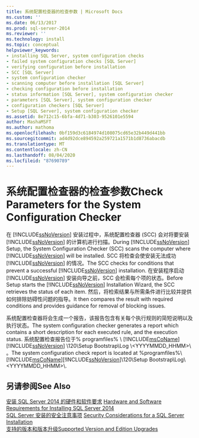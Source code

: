 ```yaml
---
title: 系统配置检查器的检查参数 | Microsoft Docs
ms.custom: ''
ms.date: 06/13/2017
ms.prod: sql-server-2014
ms.reviewer: ''
ms.technology: install
ms.topic: conceptual
helpviewer_keywords:
- installing SQL Server, system configuration checks
- failed system configuration checks [SQL Server]
- verifying configuration before installation
- SCC [SQL Server]
- system configuration checker
- scanning computer before installation [SQL Server]
- checking configuration before installation
- status information [SQL Server], system configuration checker
- parameters [SQL Server], system configuration checker
- configuration checkers [SQL Server]
- Setup [SQL Server], system configuration checker
ms.assetid: 8e712c15-6bfa-4d71-b303-9526101e5594
author: MashaMSFT
ms.author: mathoma
ms.openlocfilehash: 0bf159d3c6184974d108075cd65e32b449d441bb
ms.sourcegitcommit: ad4d92dce894592a259721a1571b1d8736abacdb
ms.translationtype: MT
ms.contentlocale: zh-CN
ms.lasthandoff: 08/04/2020
ms.locfileid: "87690789"
---
```

# <a name="check-parameters-for-the-system-configuration-checker"></a><span data-ttu-id="f80e2-102">系统配置检查器的检查参数</span><span class="sxs-lookup"><span data-stu-id="f80e2-102">Check Parameters for the System Configuration Checker</span></span>
  <span data-ttu-id="f80e2-103">在 [!INCLUDE[ssNoVersion](../../includes/ssnoversion-md.md)] 安装过程中，系统配置检查器 (SCC) 会对将要安装 [!INCLUDE[ssNoVersion](../../includes/ssnoversion-md.md)] 的计算机进行扫描。</span><span class="sxs-lookup"><span data-stu-id="f80e2-103">During [!INCLUDE[ssNoVersion](../../includes/ssnoversion-md.md)] Setup, the System Configuration Checker (SCC) scans the computer where [!INCLUDE[ssNoVersion](../../includes/ssnoversion-md.md)] will be installed.</span></span> <span data-ttu-id="f80e2-104">SCC 将检查会使安装无法成功 [!INCLUDE[ssNoVersion](../../includes/ssnoversion-md.md)] 的情况。</span><span class="sxs-lookup"><span data-stu-id="f80e2-104">The SCC checks for conditions that prevent a successful [!INCLUDE[ssNoVersion](../../includes/ssnoversion-md.md)] installation.</span></span> <span data-ttu-id="f80e2-105">在安装程序启动 [!INCLUDE[ssNoVersion](../../includes/ssnoversion-md.md)] 安装向导之前，SCC 会检索每个项的状态。</span><span class="sxs-lookup"><span data-stu-id="f80e2-105">Before Setup starts the [!INCLUDE[ssNoVersion](../../includes/ssnoversion-md.md)] Installation Wizard, the SCC retrieves the status of each item.</span></span> <span data-ttu-id="f80e2-106">然后，将检索结果与所需条件进行比较并提供如何排除妨碍性问题的指导。</span><span class="sxs-lookup"><span data-stu-id="f80e2-106">It then compares the result with required conditions and provides guidance for removal of blocking issues.</span></span>  
  
 <span data-ttu-id="f80e2-107">系统配置检查器将会生成一个报告，该报告包含有关每个执行规则的简短说明以及执行状态。</span><span class="sxs-lookup"><span data-stu-id="f80e2-107">The system configuration checker generates a report which contains a short description for each executed rule, and the execution status.</span></span> <span data-ttu-id="f80e2-108">系统配置检查报告位于% programfiles% \\ [!INCLUDE[msCoName](../../includes/msconame-md.md)] [!INCLUDE[ssNoVersion](../../includes/ssnoversion-md.md)] \120\Setup Bootstrap\Log \\<YYYYMMDD_HHMM>\\ 。</span><span class="sxs-lookup"><span data-stu-id="f80e2-108">The system configuration check report is located at %programfiles%\\[!INCLUDE[msCoName](../../includes/msconame-md.md)][!INCLUDE[ssNoVersion](../../includes/ssnoversion-md.md)]\120\Setup Bootstrap\Log\\<YYYYMMDD_HHMM>\\.</span></span>  
  
## <a name="see-also"></a><span data-ttu-id="f80e2-109">另请参阅</span><span class="sxs-lookup"><span data-stu-id="f80e2-109">See Also</span></span>  
 <span data-ttu-id="f80e2-110">[安装 SQL Server 2014 的硬件和软件要求](../../sql-server/install/hardware-and-software-requirements-for-installing-sql-server.md) </span><span class="sxs-lookup"><span data-stu-id="f80e2-110">[Hardware and Software Requirements for Installing SQL Server 2014](../../sql-server/install/hardware-and-software-requirements-for-installing-sql-server.md) </span></span>  
 <span data-ttu-id="f80e2-111">[SQL Server 安装的安全注意事项](../../sql-server/install/security-considerations-for-a-sql-server-installation.md) </span><span class="sxs-lookup"><span data-stu-id="f80e2-111">[Security Considerations for a SQL Server Installation](../../sql-server/install/security-considerations-for-a-sql-server-installation.md) </span></span>  
 [<span data-ttu-id="f80e2-112">支持的版本和版本升级</span><span class="sxs-lookup"><span data-stu-id="f80e2-112">Supported Version and Edition Upgrades</span></span>](supported-version-and-edition-upgrades.md)  
  
  
